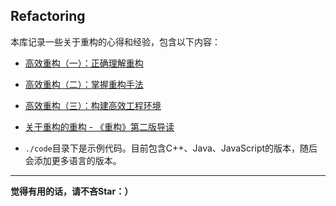 ## Refactoring

本库记录一些关于重构的心得和经验，包含以下内容：

- [高效重构（一）：正确理解重构](./effective-refactoring-1.md)
- [高效重构（二）：掌握重构手法](./effective-refactoring-2.md)
- [高效重构（三）：构建高效工程环境](./effective-refactoring-3.md)

- [关于重构的重构 - 《重构》第二版导读](./refactoring-2nd.md)

- `./code`目录下是示例代码。目前包含C++、Java、JavaScript的版本，随后会添加更多语言的版本。

---

**觉得有用的话，请不吝Star：）**